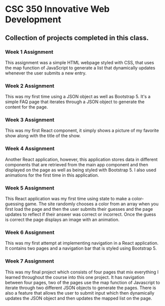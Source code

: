 # CSC 350 Innovative Web Development

## Collection of projects completed in this class.

### Week 1 Assignment

This assignment was a simple HTML webpage styled with CSS, that uses the map function of JavaScript to generate a list that dynamically updates whenever the user submits a new entry.

### Week 2 Assignment

This was my first time using a JSON object as well as Bootstrap 5. It's a simple FAQ page that iterates through a JSON object to generate the content for the page.

### Week 3 Assignment

This was my first React component, it simply shows a picture of my favorite show along with the title of the show.

### Week 4 Assignment

Another React application, however, this application stores data in different components that are retrieved from the main app component and then displayed on the page as well as being styled with Bootstrap 5. I also used animations for the first time in this application.

### Week 5 Assignment

This React application was my first time using state to make a color-guessing game. The site randomly chooses a color from an array when you first load the page and then the user submits their guesses and the page updates to reflect if their answer was correct or incorrect. Once the guess is correct the page displays an image with an animation.

### Week 6 Assignment

This was my first attempt at implementing navigation in a React application. It contains two pages and a navigation bar that is styled using Bootstrap 5.

### Week 7 Assignment

This was my final project which consists of four pages that mix everything I learned throughout the course into this one project. It has navigation between four pages, two of the pages use the map function of Javascript to iterate through two different JSON objects to generate the pages. There is also a feature that allows the user to submit input which then dynamically updates the JSON object and then updates the mapped list on the page. 
